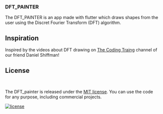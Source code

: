 ### DFT_PAINTER
The DFT_PAINTER is an app made with flutter which draws shapes from the user using the Discret Fourier Transform (DFT) algorithm.

## Inspiration
Inspired by the videos about DFT drawing on [The Coding Traing](https://www.youtube.com/c/TheCodingTrain) channel of our friend Daniel Shiffman!

## License

<br/>

The DFT_painter is released under the [MIT license](LICENSE.md). You can use the code for any purpose, including commercial projects.

[![license](https://img.shields.io/badge/License-MIT-yellow.svg)](https://opensource.org/licenses/MIT)

<br/>
